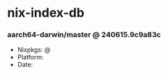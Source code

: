 # nix-index-db
### aarch64-darwin/master @ 240615.9c9a83c
- Nixpkgs: @[](https://github.com/NixOS/nixpkgs/commit/9c9a83cf204e3f4eac52dc6e99657733bec5ef9c)
- Platform: 
- Date: 
